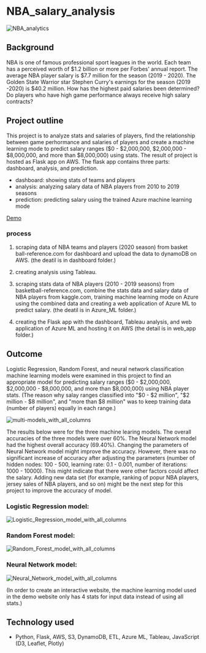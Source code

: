 # NBA_salary_analysis

![NBA_analytics](image/NBA_analytics.jpg)

## Background
NBA is one of famous professional sport leagues in the world. Each team has a perceived worth of $1.2 billion or more per Forbes' annual report. The average NBA player salary is $7.7 million for the season (2019 - 2020). The Golden State Warrior star Stephen Curry's earnings for the season (2019 -2020) is $40.2 million. How has the highest paid salaries been determined? Do players who have high game performance always receive high salary contracts?

## Project outline
This project is to analyze stats and salaries of players, find the relationship between game perhormance and salaries of players and create a machine learning mode to predict salary ranges ($0 - $2,000,000, $2,000,000 - $8,000,000, and more than $8,000,000) using stats. The result of project is hosted as Flask app on AWS. The flask app contains three parts: dashboard, analysis, and prediction.

* dashboard: showing stats of teams and players
* analysis: analyzing salary data of NBA players from 2010 to 2019 seasons<br>
* prediction: predicting salary using the trained Azure machine learning mode<br>

[Demo](https://s1ia6rnpx4.execute-api.us-east-1.amazonaws.com/dev/)

### process
1. scraping data of NBA teams and players (2020 season) from basket ball-reference.com for dashboard and upload the data to dynamoDB on AWS. (the deatil is in dashboard folder.)

2. creating analysis using Tableau.

3. scraping stats data of NBA players (2010 - 2019 seasons) from basketball-reference.com, combine the stats data and salary data of NBA players from kaggle.com, training machine learning mode on Azure using the combined data and creating a web application of Azure ML to predict salary. (the deatil is in Azure_ML folder.)

4. creating the Flask app with the dashboard, Tableau analysis, and web application of Azure ML and hosting it on AWS (the detail is in web_app folder.)

## Outcome
Logistic Regression, Random Forest, and neural network classification machine learning models were examined in this project to find an appropriate model for predicting salary ranges ($0 - $2,000,000, $2,000,000 - $8,000,000, and more than $8,000,000) using NBA player stats. (The reason why salay ranges classified into "$0 - $2 million", "$2 million - $8 million", and "more than $8 million" was to keep training data (number of players) equally in each range.)

![multi-models_with_all_columns](image/ML_models/multi-models(all_columns).png)

The results below were for the three machine learing models. The overall accuracies of the three models were over 60%. The Neural Network model had the highest overall accuracy (69.40%). Changing the parameters of Neural Network model might improve the accuracy. However, there was no significant increase of accuracy after adjusting the parameters (number of hidden nodes: 100 - 500, learning rate: 0.1 - 0.001, number of iterations: 1000 - 10000). This might indicate that there were other factors could affect the salary. Adding new data set (for example, ranking of popur NBA players, jersey sales of NBA players, and so on) might be the next step for this project to improve the accuracy of model. 

### Logistic Regression model:
![Logistic_Regression_model_with_all_columns](image/ML_models/result_of_logistic_regression_model(all_columns).png)

### Random Forest model:
![Random_Forest_model_with_all_columns](image/ML_models/result_of_random_forest_model(all_columns).png)

### Neural Network model:
![Neural_Network_model_with_all_columns](image/ML_models/result_of_neural_network_model(all_columns).png)

(In order to create an interactive website, the machine learning model used in the demo website only has 4 stats for input data instead of using all stats.)

## Technology used
* Python, Flask, AWS, S3, DynamoDB, ETL, Azure ML, Tableau, JavaScript (D3, Leaflet, Plotly)
